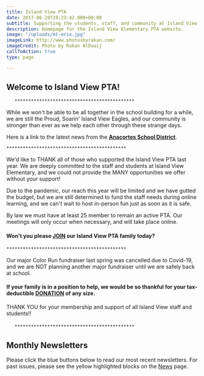 ```yaml
---
title: Island View PTA
date: 2017-06-28T19:23:42.000+00:00
subtitle: Supporting the students, staff, and community at Island View Elementary.
description: Homepage for the Island View Elementary PTA website.
image: "/uploads/mt-erie.jpg"
imageLink: http://www.photosbyrakan.com/
imageCredit: Photo by Rakan AlDuaij
callToAction: true
type: page

---
```

## Welcome to Island View PTA!

       ********************************************

While we won't be able to be all together in the school building for a while, we are still the Proud, Soarin' Island View Eagles, and our community is stronger than ever as we help each other through these strange days.

Here is a link to the latest news from the [**Anacortes School District**](www.asd103.org "Anacortes School District").

    ********************************************

We'd like to THANK all of those who supported the Island View PTA last year.  We are deeply committed to the staff and students at Island View Elementary, and we could not provide the MANY opportunities we offer without your support!

Due to the pandemic, our reach this year will be limited and we have gutted the budget, but we are still determined to fund the staff needs during online learning, and we can't wait to host in-person fun just as soon as it is safe.

By law we must have at least 25 member to remain an active PTA.  Our meetings will only occur when necessary, and will take place online.  

#### Won't you please [**JOIN**](https://www.islandviewpta.org/membership/ "JOIN") our Island View PTA family today?

    ********************************************

Our major Color Run fundraiser last spring was cancelled due to Covid-19, and we are NOT planning another major fundraiser until we are safely back at school.

#### If your family is in a position to help, we would be so thankful for your tax-deductible [**DONATION**](https://www.islandviewpta.org/membership/ "JOIN") of any size. 

THANK YOU for your membership and support of all Island View staff and students!!

#### 

       ********************************************

## Monthly Newsletters

Please click the blue buttons below to read our most recent newsletters.
For past issues, please see the yellow highlighted blocks on the [News](/news) page.